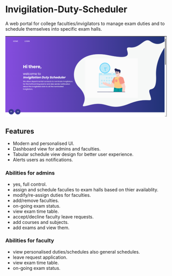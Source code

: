 # Invigilation-Duty-Scheduler

A web portal for college faculties/invigilators to manage exam duties and to schedule themselves into specific exam halls.

<div align="center">
  <img src="assets/images/landing.png">
</div>

## Features
- Modern and personalised UI.
- Dashboard view for admins and faculties.
- Tabular schedule view design for better user experience.
- Alerts users as notifications. 

### Abilities for admins
- yes, full control.
- assign and schedule faculies to exam halls based on thier availablity.
- modify/re-assign duties for faculties.
- add/remove faculties.
- on-going exam status.
- view exam time table.
- accept/decline faculty leave requests.
- add courses and subjects.
- add exams and view them.

### Abilities for faculty
- view personalised duties/schedules also general schedules.
- leave request application.
- view exam time table.
- on-going exam status.
